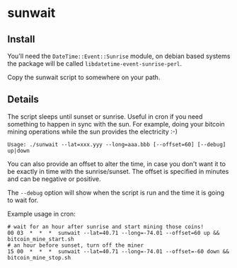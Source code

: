 # sunwait

## Install

You'll need the `DateTime::Event::Sunrise` module, on debian based systems the package will be called
`libdatetime-event-sunrise-perl`.

Copy the sunwait script to somewhere on your path.

## Details

The script sleeps until sunset or sunrise. Useful in cron if you need something to happen in sync with
the sun. For example, doing your bitcoin mining operations while the sun provides the electricity :-)

    Usage: ./sunwait --lat=xxx.yyy --long=aaa.bbb [--offset=60] [--debug] up|down

You can also provide an offset to alter the time, in case you don't want it to be exactly in time with the 
sunrise/sunset. The offset is specified in minutes and can be negative or positive.

The `--debug` option will show when the script is run and the time it is going to wait for.

Example usage in cron:

    # wait for an hour after sunrise and start mining those coins!
    00 03  *  *  *  sunwait --lat=40.71 --long=-74.01 --offset=60 up && bitcoin_mine_start.sh
    # an hour before sunset, turn off the miner
    15 00  *  *  *  sunwait --lat=40.71 --long=-74.01 --offset=-60 down && bitcoin_mine_stop.sh
    
    
